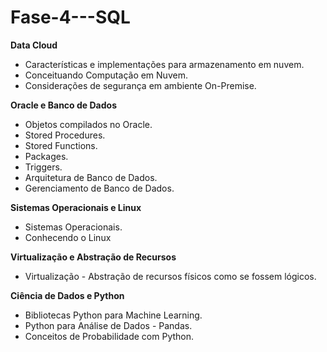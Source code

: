 # Fase-4---SQL

**Data Cloud**
- Características e implementações para armazenamento em nuvem.
- Conceituando Computação em Nuvem.
- Considerações de segurança em ambiente On-Premise.

**Oracle e Banco de Dados**
- Objetos compilados no Oracle.
- Stored Procedures.
- Stored Functions.
- Packages.
- Triggers.
- Arquitetura de Banco de Dados.
- Gerenciamento de Banco de Dados.

**Sistemas Operacionais e Linux**
- Sistemas Operacionais.
- Conhecendo o Linux

**Virtualização e Abstração de Recursos**
- Virtualização - Abstração de recursos físicos como se fossem lógicos.

**Ciência de Dados e Python**
- Bibliotecas Python para Machine Learning.
- Python para Análise de Dados - Pandas.
- Conceitos de Probabilidade com Python.
